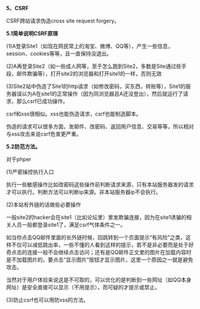 **5、CSRF**

CSRF跨站请求伪造cross site request forgery。

**5.1简单说明CSRF原理**

(1)A登录Site1（如现在网民常上的淘宝、微博、QQ等），产生一些信息，session、cookies等等，且一直保持没退出。

(2)A再登录Site2（如一些成人网等，至于怎么跑到Site2，多数是Site通过些手段，邮件欺骗等），打开site2的浏览器和打开site1的一样，否则无效

(3)Site2站中伪造了Site1的http请求（如修改密码，买东西，转账等），Site1的服务器误以为A在site1的正常操作（因为同浏览器且A还没登出），然后就运行了请求，那么csrf已成功操作。

csrf和xss很相似。xss也能伪造请求，csrf也能制造脚本。

伪造的请求可以很多方面，发邮件、改密码、返回用户信息、交易等等，所以相对与xss攻击来说csrf危害更严重。

**5.2防范方法。**

对于phper

(1)严密操控执行入口

执行一些敏感操作比如改密码这些操作前判断请求来源，只有本站服务器发的请求才可以执行。判断方法可以判断ip来源。非本站服务器ip不会执行。

(2)本站有外链的话做些必要操作

一般site2的hacker会在site1（比如论坛里）里发欺骗连接，因为在site1诱骗的相关人员一般都登录site1了，满足csrf气体条件之一。

如当你点击QQ邮件里面的长外链时候，回跳转到一个页面提示“有风险”之类，这样不仅可以减低跳出率，一些不懂的人看到这样的提示，若不是非必要而是处于好奇点击的连接一般不会继续点击访问；还有是QQ邮件正文里的图片在加载内容时是不加载图片的，要点击“显示图片”按钮才显示图片，这里一个原因之一就是避免攻击。

当然对于用户体验来说这是不可取的，可以优化的是判断到一些网址（如QQ本身网址）是安全直接可以显示（不用提示），而可疑的才提示或禁止。

(3)防止csrf也可以用防xss的方法。
